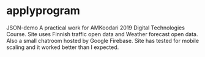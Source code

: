# applyprogram
JSON-demo
A practical work for AMKoodari 2019 Digital Technologies Course. Site uses Finnish traffic open data and Weather forecast open data. Also a small chatroom hosted by Google Firebase. Site has tested for mobile scaling and it worked better than I expected. 
